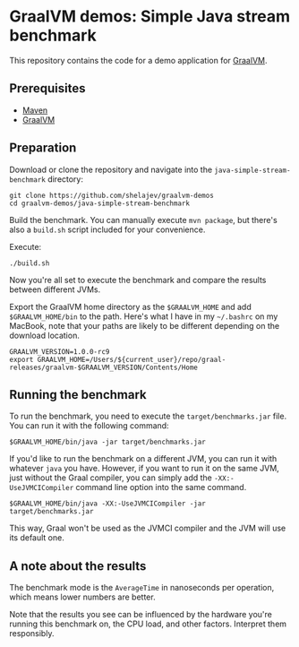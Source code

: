 # GraalVM demos: Simple Java stream benchmark

This repository contains the code for a demo application for [GraalVM](graalvm.org).

## Prerequisites
* [Maven](https://maven.apache.org/)
* [GraalVM](http://graalvm.org)

## Preparation

Download or clone the repository and navigate into the `java-simple-stream-benchmark` directory:

```
git clone https://github.com/shelajev/graalvm-demos
cd graalvm-demos/java-simple-stream-benchmark
```

Build the benchmark. You can manually execute `mvn package`, but there's also a `build.sh` script included for your convenience.

Execute:
```
./build.sh
```

Now you're all set to execute the benchmark and compare the results between different JVMs.

Export the GraalVM home directory as the `$GRAALVM_HOME` and add `$GRAALVM_HOME/bin` to the path. Here's what I have in my `~/.bashrc` on my MacBook, note that your paths are likely to be different depending on the download location.

```
GRAALVM_VERSION=1.0.0-rc9
export GRAALVM_HOME=/Users/${current_user}/repo/graal-releases/graalvm-$GRAALVM_VERSION/Contents/Home
```

## Running the benchmark

To run the benchmark, you need to execute the `target/benchmarks.jar` file. You can run it with the following command:

```
$GRAALVM_HOME/bin/java -jar target/benchmarks.jar
```
If you'd like to run the benchmark on a different JVM, you can run it with whatever `java` you have. However, if you want to run it on the same JVM, just without the Graal compiler, you can simply add the `-XX:-UseJVMCICompiler` command line option into the same command.

```
$GRAALVM_HOME/bin/java -XX:-UseJVMCICompiler -jar target/benchmarks.jar
```

This way, Graal won't be used as the JVMCI compiler and the JVM will use its default one.

## A note about the results

The benchmark mode is the `AverageTime` in nanoseconds per operation, which means lower numbers are better.

Note that the results you see can be influenced by the hardware you're running this benchmark on, the CPU load, and other factors. Interpret them responsibly.
